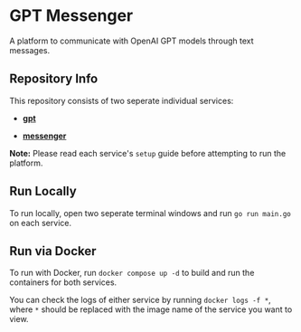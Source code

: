 # GPT Messenger

A platform to communicate with OpenAI GPT models through text messages.

## Repository Info

This repository consists of two seperate individual services:

* [**gpt**](https://github.com/RivasCVA/gpt-messenger/tree/main/gpt)

* [**messenger**](https://github.com/RivasCVA/gpt-messenger/tree/main/messenger)

**Note:** Please read each service's `setup` guide before attempting to run the platform.

## Run Locally

To run locally, open two seperate terminal windows and run `go run main.go` on each service.

## Run via Docker

To run with Docker, run `docker compose up -d` to build and run the containers for both services.

You can check the logs of either service by running `docker logs -f *`, where `*` should be replaced with the image name of the service you want to view.
